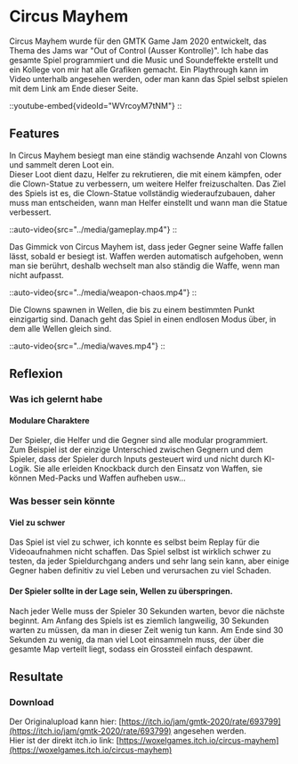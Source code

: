# Circus Mayhem
Circus Mayhem wurde für den GMTK Game Jam 2020 entwickelt, das Thema des Jams war "Out of Control (Ausser Kontrolle)".
Ich habe das gesamte Spiel programmiert und die Music und Soundeffekte erstellt und ein Kollege von mir hat alle Grafiken gemacht.
Ein Playthrough kann im Video unterhalb angesehen werden, oder man kann das Spiel selbst spielen mit dem Link am Ende dieser Seite.

::youtube-embed{videoId="WVrcoyM7tNM"}
::

## Features
In Circus Mayhem besiegt man eine ständig wachsende Anzahl von Clowns und sammelt deren Loot ein.  
Dieser Loot dient dazu, Helfer zu rekrutieren, die mit einem kämpfen, oder die Clown-Statue zu verbessern, um weitere Helfer freizuschalten. 
Das Ziel des Spiels ist es, die Clown-Statue vollständig wiederaufzubauen, daher muss man entscheiden, wann man Helfer einstellt und wann man die Statue verbessert.

::auto-video{src="../media/gameplay.mp4"}
::

Das Gimmick von Circus Mayhem ist, dass jeder Gegner seine Waffe fallen lässt, sobald er besiegt ist.
Waffen werden automatisch aufgehoben, wenn man sie berührt, deshalb wechselt man also ständig die Waffe, wenn man nicht aufpasst.

::auto-video{src="../media/weapon-chaos.mp4"}
::

Die Clowns spawnen in Wellen, die bis zu einem bestimmten Punkt einzigartig sind. 
Danach geht das Spiel in einen endlosen Modus über, in dem alle Wellen gleich sind.

::auto-video{src="../media/waves.mp4"}
::

## Reflexion

### Was ich gelernt habe

#### Modulare Charaktere
Der Spieler, die Helfer und die Gegner sind alle modular programmiert.  
Zum Beispiel ist der einzige Unterschied zwischen Gegnern und dem Spieler, dass der Spieler durch Inputs gesteuert wird und nicht durch KI-Logik.
Sie alle erleiden Knockback durch den Einsatz von Waffen, sie können Med-Packs und Waffen aufheben usw...

### Was besser sein könnte

#### Viel zu schwer
Das Spiel ist viel zu schwer, ich konnte es selbst beim Replay für die Videoaufnahmen nicht schaffen.
Das Spiel selbst ist wirklich schwer zu testen, da jeder Spieldurchgang anders und sehr lang sein kann,
aber einige Gegner haben definitiv zu viel Leben und verursachen zu viel Schaden.

#### Der Spieler sollte in der Lage sein, Wellen zu überspringen.
Nach jeder Welle muss der Spieler 30 Sekunden warten, bevor die nächste beginnt.
Am Anfang des Spiels ist es ziemlich langweilig, 30 Sekunden warten zu müssen, da man in dieser Zeit wenig tun kann.
Am Ende sind 30 Sekunden zu wenig, da man viel Loot einsammeln muss, der über die gesamte Map verteilt liegt, sodass ein Grossteil einfach despawnt.

## Resultate

### Download
Der Originalupload kann hier: [https://itch.io/jam/gmtk-2020/rate/693799](https://itch.io/jam/gmtk-2020/rate/693799) angesehen werden. \
Hier ist der direkt itch.io link: [https://woxelgames.itch.io/circus-mayhem](https://woxelgames.itch.io/circus-mayhem)
